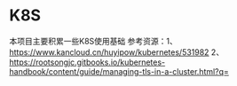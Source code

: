 # K8S
本项目主要积累一些K8S使用基础
参考资源：1、https://www.kancloud.cn/huyipow/kubernetes/531982
         2、https://rootsongjc.gitbooks.io/kubernetes-handbook/content/guide/managing-tls-in-a-cluster.html?q=
